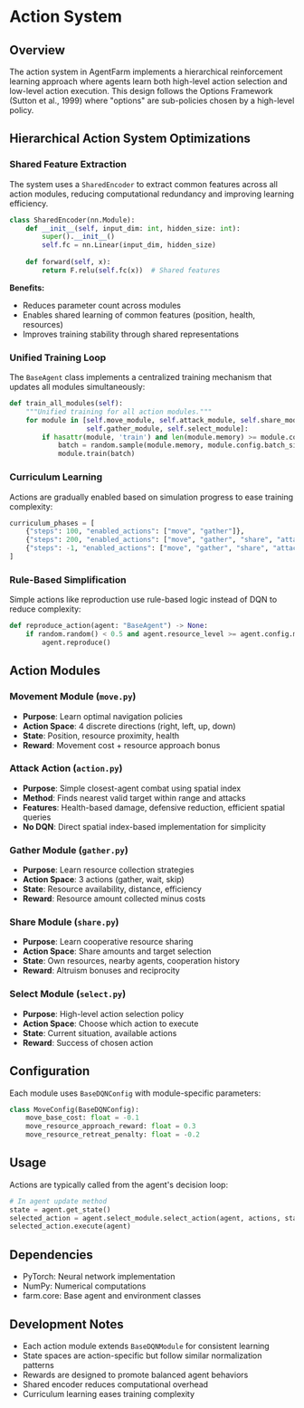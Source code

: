 # Action System

## Overview

The action system in AgentFarm implements a hierarchical reinforcement learning approach where agents learn both high-level action selection and low-level action execution. This design follows the Options Framework (Sutton et al., 1999) where "options" are sub-policies chosen by a high-level policy.

## Hierarchical Action System Optimizations

### Shared Feature Extraction

The system uses a `SharedEncoder` to extract common features across all action modules, reducing computational redundancy and improving learning efficiency.

```python
class SharedEncoder(nn.Module):
    def __init__(self, input_dim: int, hidden_size: int):
        super().__init__()
        self.fc = nn.Linear(input_dim, hidden_size)
    
    def forward(self, x):
        return F.relu(self.fc(x))  # Shared features
```

**Benefits:**
- Reduces parameter count across modules
- Enables shared learning of common features (position, health, resources)
- Improves training stability through shared representations

### Unified Training Loop

The `BaseAgent` class implements a centralized training mechanism that updates all modules simultaneously:

```python
def train_all_modules(self):
    """Unified training for all action modules."""
    for module in [self.move_module, self.attack_module, self.share_module, 
                   self.gather_module, self.select_module]:
        if hasattr(module, 'train') and len(module.memory) >= module.config.batch_size:
            batch = random.sample(module.memory, module.config.batch_size)
            module.train(batch)
```

### Curriculum Learning

Actions are gradually enabled based on simulation progress to ease training complexity:

```python
curriculum_phases = [
    {"steps": 100, "enabled_actions": ["move", "gather"]},
    {"steps": 200, "enabled_actions": ["move", "gather", "share", "attack"]},
    {"steps": -1, "enabled_actions": ["move", "gather", "share", "attack", "reproduce"]}
]
```

### Rule-Based Simplification

Simple actions like reproduction use rule-based logic instead of DQN to reduce complexity:

```python
def reproduce_action(agent: "BaseAgent") -> None:
    if random.random() < 0.5 and agent.resource_level >= agent.config.min_reproduction_resources:
        agent.reproduce()
```

## Action Modules

### Movement Module (`move.py`)
- **Purpose**: Learn optimal navigation policies
- **Action Space**: 4 discrete directions (right, left, up, down)
- **State**: Position, resource proximity, health
- **Reward**: Movement cost + resource approach bonus

### Attack Action (`action.py`)
- **Purpose**: Simple closest-agent combat using spatial index
- **Method**: Finds nearest valid target within range and attacks
- **Features**: Health-based damage, defensive reduction, efficient spatial queries
- **No DQN**: Direct spatial index-based implementation for simplicity

### Gather Module (`gather.py`)
- **Purpose**: Learn resource collection strategies
- **Action Space**: 3 actions (gather, wait, skip)
- **State**: Resource availability, distance, efficiency
- **Reward**: Resource amount collected minus costs

### Share Module (`share.py`)
- **Purpose**: Learn cooperative resource sharing
- **Action Space**: Share amounts and target selection
- **State**: Own resources, nearby agents, cooperation history
- **Reward**: Altruism bonuses and reciprocity

### Select Module (`select.py`)
- **Purpose**: High-level action selection policy
- **Action Space**: Choose which action to execute
- **State**: Current situation, available actions
- **Reward**: Success of chosen action

## Configuration

Each module uses `BaseDQNConfig` with module-specific parameters:

```python
class MoveConfig(BaseDQNConfig):
    move_base_cost: float = -0.1
    move_resource_approach_reward: float = 0.3
    move_resource_retreat_penalty: float = -0.2
```

## Usage

Actions are typically called from the agent's decision loop:

```python
# In agent update method
state = agent.get_state()
selected_action = agent.select_module.select_action(agent, actions, state)
selected_action.execute(agent)
```

## Dependencies

- PyTorch: Neural network implementation
- NumPy: Numerical computations
- farm.core: Base agent and environment classes

## Development Notes

- Each action module extends `BaseDQNModule` for consistent learning
- State spaces are action-specific but follow similar normalization patterns
- Rewards are designed to promote balanced agent behaviors
- Shared encoder reduces computational overhead
- Curriculum learning eases training complexity